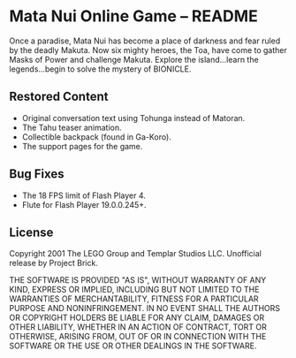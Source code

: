 # Mata Nui Online Game – README

Once a paradise, Mata Nui has become a place of darkness and fear ruled by the deadly Makuta. Now six mighty heroes, the Toa, have come to gather Masks of Power and challenge Makuta. Explore the island...learn the legends...begin to solve the mystery of BIONICLE.


## Restored Content

-   Original conversation text using Tohunga instead of Matoran.
-   The Tahu teaser animation.
-   Collectible backpack (found in Ga-Koro).
-   The support pages for the game.


## Bug Fixes

-   The 18 FPS limit of Flash Player 4.
-   Flute for Flash Player 19.0.0.245+.


## License

Copyright 2001 The LEGO Group and Templar Studios LLC. Unofficial release by Project Brick.

THE SOFTWARE IS PROVIDED "AS IS", WITHOUT WARRANTY OF ANY KIND, EXPRESS OR IMPLIED, INCLUDING BUT NOT LIMITED TO THE WARRANTIES OF MERCHANTABILITY, FITNESS FOR A PARTICULAR PURPOSE AND NONINFRINGEMENT. IN NO EVENT SHALL THE AUTHORS OR COPYRIGHT HOLDERS BE LIABLE FOR ANY CLAIM, DAMAGES OR OTHER LIABILITY, WHETHER IN AN ACTION OF CONTRACT, TORT OR OTHERWISE, ARISING FROM, OUT OF OR IN CONNECTION WITH THE SOFTWARE OR THE USE OR OTHER DEALINGS IN THE SOFTWARE.
